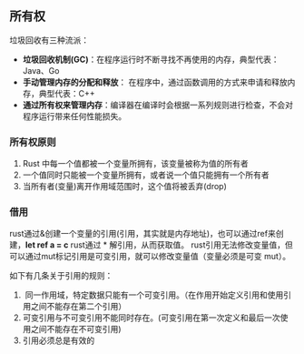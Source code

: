 ## 所有权

垃圾回收有三种流派：
-   **垃圾回收机制(GC)**：在程序运行时不断寻找不再使用的内存，典型代表：Java、Go
-   **手动管理内存的分配和释放**： 在程序中，通过函数调用的方式来申请和释放内存，典型代表：C++
-   **通过所有权来管理内存**：编译器在编译时会根据一系列规则进行检查，不会对程序运行带来任何性能损失。

### 所有权原则

1.  Rust 中每一个值都被一个变量所拥有，该变量被称为值的所有者
2.  一个值同时只能被一个变量所拥有，或者说一个值只能拥有一个所有者
3.  当所有者(变量)离开作用域范围时，这个值将被丢弃(drop)

### 借用
rust通过&创建一个变量的引用(引用，其实就是内存地址)，也可以通过ref来创建，**let ref a = c**
rust通过 * 解引用，从而获取值。
rust引用无法修改变量值，但可以通过mut标记引用是可变引用，就可以修改变量值（变量必须是可变 mut）。

如下有几条关于引用的规则：
1.  同一作用域，特定数据只能有一个可变引用。（在作用开始定义引用和使用引用之间不能存在第二个引用）
2. 可变引用与不可变引用不能同时存在。(可变引用在第一次定义和最后一次使用之间不能存在不可变引用)
3. 引用必须总是有效的




